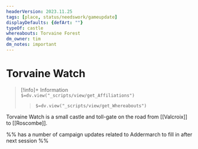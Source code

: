 ```yaml
---
headerVersion: 2023.11.25
tags: [place, status/needswork/gameupdate]
displayDefaults: {defArt: ""}
typeOf: castle
whereabouts: Torvaine Forest
dm_owner: tim
dm_notes: important
---
```

# Torvaine Watch
>[!info]+ Information  
> `$=dv.view("_scripts/view/get_Affiliations")`  
>> `$=dv.view("_scripts/view/get_Whereabouts")`

Torvaine Watch is a small castle and toll-gate on the road from [[Valcroix]] to [[Roscombe]]. 

%% has a number of campaign updates related to Addermarch to fill in after next session %%